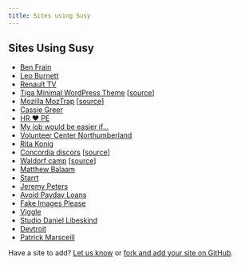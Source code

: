 ```yaml
---
title: Sites using Susy
---
```


## Sites Using Susy

- [Ben Frain](http://benfrain.com/)
- [Leo Burnett](http://leoburnett.co.uk/)
- [Renault TV](http://renault.tv/)
- [Tiga Minimal WordPress Theme](http://wordpress.org/extend/themes/tiga) [[source](https://github.com/satrya/tiga/downloads)]
- [Mozilla MozTrap](https://moztrap.mozilla.org/) [[source](https://github.com/mozilla/moztrap "MozTrap source")]
- [Cassie Greer](http://www.cassiegreer.com)
- [HR &hearts; PE](http://www.hrlovespe.com/)
- [My job would be easier if...](http://www.myjobwouldbeeasierif.com/)
- [Volunteer Center Northumberland](https://volunteeringnorthumberland.org.uk/)
- [Rita Konig](http://ritakonig.com/)
- [Concordia discors](http://www.ffzg.unizg.hr/zbor/) [[source](https://github.com/silvenon/concordia-discors "discords source")]
- [Waldorf camp](http://waldorfcamp.net/) [[source](https://github.com/jimick/waldorfcamp "Waldorf source")]
- [Matthew Balaam](http://www.matthewbalaam.co.uk/)
- [Starrt](http://starrt.dk/)
- [Jeremy Peters](http://jeremypeters.co.uk/)
- [Avoid Payday Loans](http://avoidpaydayloans.com/)
- [Fake Images Please](http://fakeimg.pl/)
- [Viggle](http://www.viggle.com/)
- [Studio Daniel Libeskind](http://daniel-libeskind.com/)
- [Devtroit](http://devtroit.com/)
- [Patrick Marsceill](http://patrickmarsceill.com)

Have a site to add? [Let us know](http://twitter.com/compasssusy/) or [fork and add your site on GitHub](https://github.com/ericam/susy).
